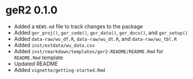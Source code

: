 # geR2 0.1.0

* Added a `NEWS.md` file to track changes to the package  
* Added `ger_proj()`, `ger_code()`, `ger_data()`, `ger_docs()`, and `ger_setup()`   
* Added `data-raw/wu_df.R`, `data-raw/wu_dt.R`, and `data-raw/wu_tbl.R`  
* Added `inst/extdata/wu_data.csv`  
* Added `inst/rmarkdown/templates/ger2-README/README.Rmd` for `README.Rmd` template
* Updated README  
* Added `vignette/getting-started.Rmd`  
